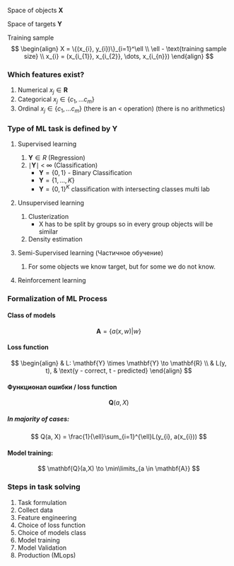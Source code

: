 
Space of objects $\mathbf{X}$

Space of targets $\mathbf{Y}$ 

Training sample
$$
\begin{align}
X = \{(x_{i}, y_{i})\}_{i=1}^\ell \\
\ell - \text{training sample size} \\
x_{i} = (x_{i_{1}}, x_{i_{2}}, \dots, x_{i_{n}})
\end{align}
$$
### Which features exist?
1) Numerical $x_{j} \in \mathbf{R}$ 
2) Categorical $x_{j} \in \{ c_{1}, \dots  c_{m} \}$
3) Ordinal $x_{j} \in \{ c_{1},\dots c_{m} \}$   (there is an $<$ operation) (there is no arithmetics)


### Type of ML task is defined by $\mathbf{Y}$
1) Supervised learning
	1) $\mathbf{Y} \in{R}$ (Regression)
	2) $\mid \mathbf{Y}\mid \;< \;\infty$ (Classification)
		- $\mathbf{Y} = \{ 0,1 \}$ - Binary Classification
		- $\mathbf{Y} = \{ 1, \dots, K \}$
		- $\mathbf{Y} = \{ 0,1 \}^K$ classification with intersecting classes multi lab
2) Unsupervised learning
	1) Clusterization 
		- X has to be split by groups so in every group objects will be similar
	2) Density estimation

3) Semi-Supervised learning (Частичное обучение)
	1) For some objects we know target, but for some we do not know.

4) Reinforcement learning 

### Formalization of ML Process
#### Class of models
$$
\mathbf{A} = \{ a(x,w)|w \} 
$$

#### Loss function
$$
\begin{align}
& L: \mathbf{Y} \times \mathbf{Y} \to \mathbf{R} \\
& L(y, t),  & \text{y - correct, t - predicted}
\end{align}
$$

#### Функционал ошибки / loss function
$$
\mathbf{Q}(a,X) 
$$

##### In majority of cases:
$$
Q(a, X) = \frac{1}{\ell}\sum_{i=1}^{\ell}L(y_{i}, a(x_{i}))
$$
#### Model training:
$$
\mathbf{Q}(a,X) \to \min\limits_{a \in \mathbf{A}}
$$
### Steps in task solving
1) Task formulation
2) Collect data
3) Feature engineering
4) Choice of loss function
5) Choice of models class
6) Model training
7) Model Validation
9) Production (MLops)
